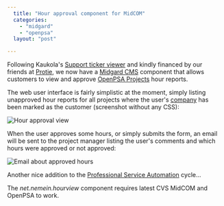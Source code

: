 ```yaml
---
  title: "Hour approval component for MidCOM"
  categories: 
    - "midgard"
    - "openpsa"
  layout: "post"

---
```

Following Kaukola's [Support ticker viewer][1] and kindly financed by our friends at [Protie][2], we now have a [Midgard CMS][3] component that allows customers to view and approve [OpenPSA Projects][4] hour reports.

The web user interface is fairly simplistic at the moment, simply listing unapproved hour reports for all projects where the user's [company][5] has been marked as the customer (screenshot without any CSS):

![Hour approval view](http://bergie.iki.fi/midcom-serveattachmentguid-57b921ec67777079179e27d850fb8926/hourview-ui.jpg)

When the user approves some hours, or simply submits the form, an email will be sent to the project manager listing the user's comments and which hours were approved or not approved:

![Email about approved hours](http://bergie.iki.fi/midcom-serveattachmentguid-4c4afba8f6026c8dd988647178d4afb5/hourview-email.jpg)

Another nice addition to the [Professional Service Automation][6] cycle...

The _net.nemein.hourview_ component requires latest CVS MidCOM and OpenPSA to work.

[1]: http://www.kaukolaweb.com/blog/net_nemein_supportview_-_new_component_for_openpsa_integration.html
[2]: http://www.protie.fi/en/
[3]: http://www.midgard-project.org/
[4]: http://www.openpsa.org/openpsa/
[5]: http://www.openpsa.org/openpsa/sales.html
[6]: http://www.openpsa.org/openpsa/psa.html
